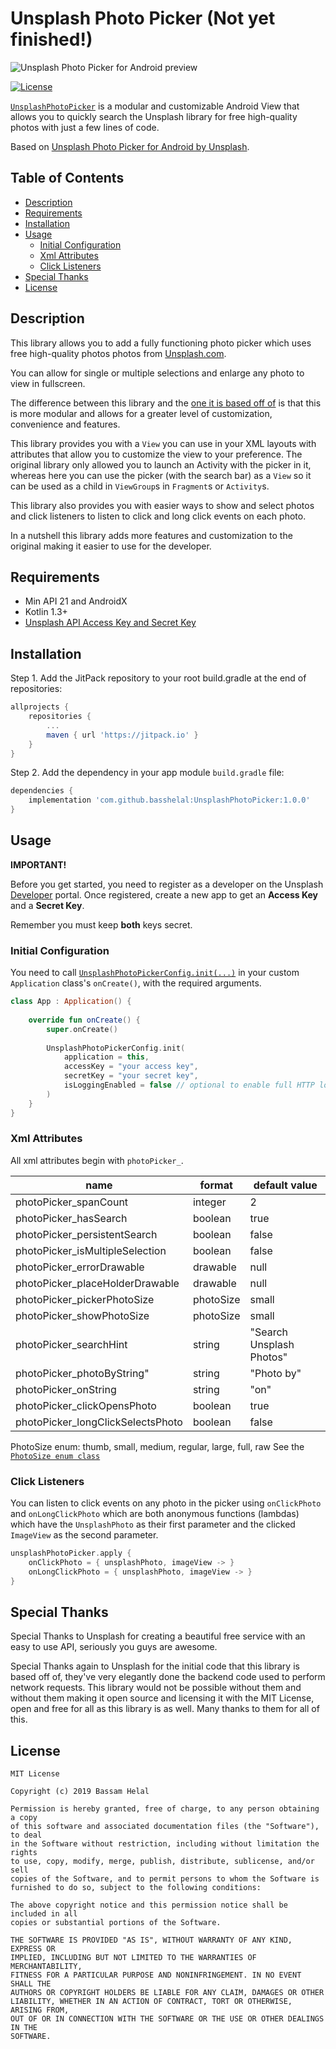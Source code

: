 # Unsplash Photo Picker (Not yet finished!)

![Unsplash Photo Picker for Android preview](https://github.com/unsplash/unsplash-photopicker-android/blob/dev/unsplash-photo-picker-android.png "Unsplash Photo Picker for Android")

[![License](https://img.shields.io/github/license/basshelal/UnsplashPhotoPicker.svg)](https://github.com/basshelal/UnsplashPhotoPicker/blob/master/LICENSE)

[`UnsplashPhotoPicker`](https://github.com/basshelal/UnsplashPhotoPicker/blob/master/photopicker/src/main/java/com/github/basshelal/unsplashpicker/presentation/UnsplashPhotoPicker.kt)
 is a modular and customizable Android View that allows you to quickly search the Unsplash library for free high-quality photos with just a few lines of code.

Based on [Unsplash Photo Picker for Android by Unsplash](https://github.com/unsplash/unsplash-photopicker-android).

## Table of Contents

* [Description](#description)
* [Requirements](#requirements)
* [Installation](#installation)
* [Usage](#usage)
  * [Initial Configuration](#initial-configuration)
  * [Xml Attributes](#xml-attributes)
  * [Click Listeners](#click-listeners)
* [Special Thanks](#special-thanks)
* [License](#license)

## Description

This library allows you to add a fully functioning photo picker which uses free high-quality photos photos from [Unsplash.com](https://unsplash.com/).

You can allow for single or multiple selections and enlarge any photo to view in fullscreen.

The difference between this library and the [one it is based off of](https://github.com/unsplash/unsplash-photopicker-android)
 is that this is more modular and allows for a greater level of customization, convenience and features.
 
This library provides you with a `View` you can use in your XML layouts with attributes that allow you to customize the view to your preference.
The original library only allowed you to launch an Activity with the picker in it, whereas here you can use the picker (with the search bar) 
as a `View` so it can be used as a child in `ViewGroup`s in `Fragment`s or `Activity`s.

This library also provides you with easier ways to show and select photos and click listeners to listen to click and long click events on each photo.

In a nutshell this library adds more features and customization to the original making it easier to use for the developer.

## Requirements

* Min API 21 and AndroidX
* Kotlin 1.3+
* [Unsplash API Access Key and Secret Key](https://unsplash.com/documentation#registering-your-application)

## Installation

Step 1. Add the JitPack repository to your root build.gradle at the end of repositories:

```gradle
allprojects {
    repositories {
        ...
        maven { url 'https://jitpack.io' }
    }
}
```

Step 2. Add the dependency in your app module `build.gradle` file:

```gradle
dependencies {
    implementation 'com.github.basshelal:UnsplashPhotoPicker:1.0.0'
}
```

## Usage

__**IMPORTANT!**__

️Before you get started, you need to register as a developer on the Unsplash [Developer](https://unsplash.com/developers) portal.
Once registered, create a new app to get an **Access Key** and a **Secret Key**.
 
 Remember you must keep **both** keys secret.

### Initial Configuration

You need to call [`UnsplashPhotoPickerConfig.init(...)`](https://github.com/basshelal/UnsplashPhotoPicker/blob/master/photopicker/src/main/java/com/github/basshelal/unsplashpicker/UnsplashPhotoPickerConfig.kt#L39)
in your custom `Application` class's `onCreate()`, with the required arguments.

```kotlin
class App : Application() {
    
    override fun onCreate() {
        super.onCreate()
        
        UnsplashPhotoPickerConfig.init(
            application = this,
            accessKey = "your access key",
            secretKey = "your secret key",
            isLoggingEnabled = false // optional to enable full HTTP logging
        )
    }
}


```
### Xml Attributes

All xml attributes begin with `photoPicker_`.

| name | format | default value |
|------|--------|---------------|
|photoPicker_spanCount|integer|2|
|photoPicker_hasSearch|boolean |true|
|photoPicker_persistentSearch|boolean|false|
|photoPicker_isMultipleSelection|boolean|false|
|photoPicker_errorDrawable|drawable|null|
|photoPicker_placeHolderDrawable|drawable|null|
|photoPicker_pickerPhotoSize|photoSize|small|
|photoPicker_showPhotoSize|photoSize|small|
|photoPicker_searchHint|string|"Search Unsplash Photos"|
|photoPicker_photoByString"|string|"Photo by"|
|photoPicker_onString|string|"on"|
|photoPicker_clickOpensPhoto|boolean|true|
|photoPicker_longClickSelectsPhoto|boolean|false|

PhotoSize enum:
thumb, small, medium, regular, large, full, raw
See the [`PhotoSize enum class`](https://github.com/basshelal/UnsplashPhotoPicker/blob/master/photopicker/src/main/java/com/github/basshelal/unsplashpicker/presentation/UnsplashPhotoPicker.kt#L549)

### Click Listeners

You can listen to click events on any photo in the picker using `onClickPhoto` and `onLongClickPhoto` 
which are both anonymous functions (lambdas) which have the `UnsplashPhoto` as their first parameter
and the clicked `ImageView` as the second parameter.

```kotlin
unsplashPhotoPicker.apply {
    onClickPhoto = { unsplashPhoto, imageView -> }
    onLongClickPhoto = { unsplashPhoto, imageView -> }
}
```

## Special Thanks

Special Thanks to Unsplash for creating a beautiful free service with an easy to use API, seriously you guys are awesome.

Special Thanks again to Unsplash for the initial code that this library is based off of,
 they've very elegantly done the backend code used to perform network requests. This library would not be possible without them
 and without them making it open source and licensing it with the MIT License, open and free for all as this library is as well.
 Many thanks to them for all of this.

## License

```
MIT License

Copyright (c) 2019 Bassam Helal

Permission is hereby granted, free of charge, to any person obtaining a copy
of this software and associated documentation files (the "Software"), to deal
in the Software without restriction, including without limitation the rights
to use, copy, modify, merge, publish, distribute, sublicense, and/or sell
copies of the Software, and to permit persons to whom the Software is
furnished to do so, subject to the following conditions:

The above copyright notice and this permission notice shall be included in all
copies or substantial portions of the Software.

THE SOFTWARE IS PROVIDED "AS IS", WITHOUT WARRANTY OF ANY KIND, EXPRESS OR
IMPLIED, INCLUDING BUT NOT LIMITED TO THE WARRANTIES OF MERCHANTABILITY,
FITNESS FOR A PARTICULAR PURPOSE AND NONINFRINGEMENT. IN NO EVENT SHALL THE
AUTHORS OR COPYRIGHT HOLDERS BE LIABLE FOR ANY CLAIM, DAMAGES OR OTHER
LIABILITY, WHETHER IN AN ACTION OF CONTRACT, TORT OR OTHERWISE, ARISING FROM,
OUT OF OR IN CONNECTION WITH THE SOFTWARE OR THE USE OR OTHER DEALINGS IN THE
SOFTWARE.
```
